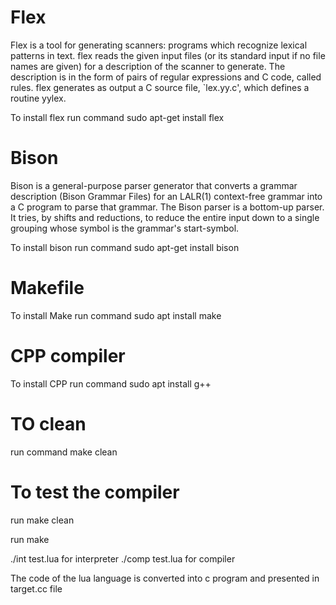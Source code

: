 # Flex
Flex is a tool for generating scanners: programs which recognize lexical patterns in text. flex reads the given input files (or its standard input if no file names are given) for a description of the scanner to generate. The description is in the form of pairs of regular expressions and C code, called rules. flex generates as output a C source file, `lex.yy.c', which defines a routine yylex.


To install flex run command sudo apt-get install flex

# Bison
Bison is a general-purpose parser generator that converts a grammar description (Bison Grammar Files) for an LALR(1) context-free grammar into a C program to parse that grammar. The Bison parser is a bottom-up parser. It tries, by shifts and reductions, to reduce the entire input down to a single grouping whose symbol is the grammar's start-symbol.

To install bison run command sudo apt-get install bison

# Makefile

To install Make run command sudo apt install make

# CPP compiler

To install CPP run command sudo apt install g++

# TO clean

run command make clean

# To test the compiler

run make clean


run make



./int test.lua for interpreter
./comp test.lua for compiler

The code of the lua language is converted into c program and presented in target.cc file

